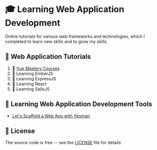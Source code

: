 # :mortar_board: Learning Web Application Development

Online tutorials for various web frameworks and technologies, which I completed to learn new skills and to grow my skills.

## :beginner: Web Application Tutorials

1. :file_folder: [Vue Mastery Courses](vue-mastery-courses/)
2. :construction: Learning EmberJS
3. :construction: Learning ExpressJS
4. :construction: Learning React
5. :construction: Learning SailsJS

## :beginner: Learning Web Application Development Tools

- [Let's Scaffold a Web App with Yeoman](yeoman-25-minutes-codelab/)

## :page_with_curl: License

The source code is free -- see the [LICENSE](LICENSE) file for details
